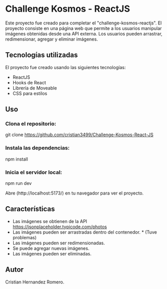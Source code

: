 # Challenge Kosmos - ReactJS

Este proyecto fue creado para completar el "challenge-kosmos-reactjs". El proyecto consiste en una página web que permite a los usuarios manipular imágenes obtenidas desde una API externa. Los usuarios pueden arrastrar, redimensionar, agregar y eliminar imágenes.

## Tecnologías utilizadas

El proyecto fue creado usando las siguientes tecnologías:

- ReactJS
- Hooks de React
- Librería de Moveable
- CSS para estilos

## Uso

### Clona el repositorio:

git clone https://github.com/cristian3499/Challenge-Kosmos-React-JS

### Instala las dependencias:

npm install

### Inicia el servidor local:

npm run dev

Abre (http://localhost:5173/) en tu navegador para ver el proyecto.

## Características

- Las imágenes se obtienen de la API https://jsonplaceholder.typicode.com/photos
- Las imágenes pueden ser arrastradas dentro del contenedor. * (Tuve problemas)
- Las imágenes pueden ser redimensionadas.
- Se puede agregar nuevas imágenes.
- Las imágenes pueden ser eliminadas.

## Autor

Cristian Hernandez Romero.
